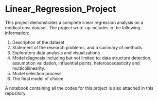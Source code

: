 # Linear_Regression_Project

This project demonstrates a complete linear regression analysis on a medical cost dataset. The project write-up includes in the following information:
1) Description of the dataset
2) Statement of the research problems, and a summary of methods 
3) Exploratory data analysis and visualizations 
4) Model diagnosis including but not limited to: data structure detection, assumption validation, influential points, heteroscedasticity and multicollinearity. 
5) Model selection process
6) The final model of choice 

A notebook containing all the codes for this project is also attached in this repository.
